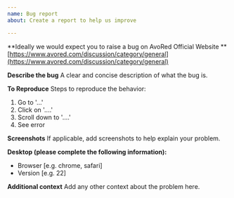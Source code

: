 ```yaml
---
name: Bug report
about: Create a report to help us improve

---
```


**Ideally we would expect you to raise a bug on AvoRed Official Website **
[https://www.avored.com/discussion/category/general](https://www.avored.com/discussion/category/general)

**Describe the bug**
A clear and concise description of what the bug is.

**To Reproduce**
Steps to reproduce the behavior:
1. Go to '...'
2. Click on '....'
3. Scroll down to '....'
4. See error

**Screenshots**
If applicable, add screenshots to help explain your problem.

**Desktop (please complete the following information):**
 - Browser [e.g. chrome, safari]
 - Version [e.g. 22]

**Additional context**
Add any other context about the problem here.
